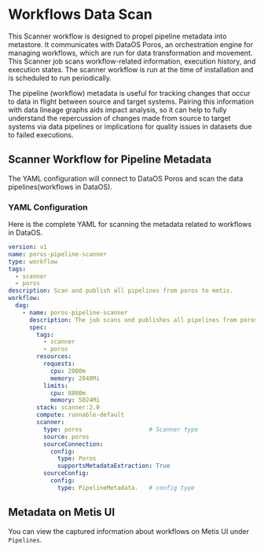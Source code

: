 # Workflows Data Scan

This Scanner workflow is designed to propel pipeline metadata into metastore. It communicates with DataOS Poros, an orchestration engine for managing workflows, which are run for data transformation and movement. This Scanner job scans workflow-related information, execution history, and execution states. The scanner workflow is run at the time of installation and is scheduled to run periodically.

The pipeline (workflow) metadata is useful for tracking changes that occur to data in flight between source and target systems. Pairing this information with data lineage graphs aids impact analysis, so it can help to fully understand the repercussion of changes made from source to target systems via data pipelines or implications for quality issues in datasets due to failed executions.

## Scanner Workflow for Pipeline Metadata

The YAML configuration will connect to DataOS Poros and scan the data pipelines(workflows in DataOS).

### YAML Configuration

Here is the complete YAML for scanning the metadata related to workflows in DataOS. 

```yaml
version: v1
name: poros-pipeline-scanner
type: workflow
tags:
  - scanner
  - poros
description: Scan and publish all pipelines from poros to metis.
workflow:
  dag:
    - name: poros-pipeline-scanner
      description: The job scans and publishes all pipelines from poros to metis.
      spec:
        tags:
          - scanner
          - poros
        resources:
          requests:
            cpu: 2000m
            memory: 2048Mi
          limits:
            cpu: 8800m
            memory: 5024Mi
        stack: scanner:2.0
        compute: runnable-default
        scanner:
          type: poros                   # Scanner type
          source: poros
          sourceConnection:
            config:
              type: Poros
              supportsMetadataExtraction: True
          sourceConfig:
            config:
              type: PipelineMetadata.   # config type
```

## Metadata on Metis UI

You can view the captured information about workflows on Metis UI under `Pipelines`.